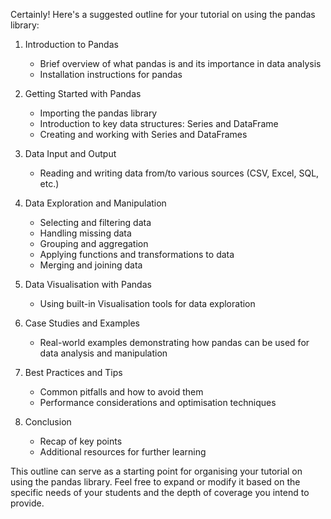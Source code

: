 Certainly! Here's a suggested outline for your tutorial on using the pandas library:

1. Introduction to Pandas
   - Brief overview of what pandas is and its importance in data analysis
   - Installation instructions for pandas

2. Getting Started with Pandas
   - Importing the pandas library
   - Introduction to key data structures: Series and DataFrame
   - Creating and working with Series and DataFrames

3. Data Input and Output
   - Reading and writing data from/to various sources (CSV, Excel, SQL, etc.)

4. Data Exploration and Manipulation
   - Selecting and filtering data
   - Handling missing data
   - Grouping and aggregation
   - Applying functions and transformations to data
   - Merging and joining data

5. Data Visualisation with Pandas
   - Using built-in Visualisation tools for data exploration

6. Case Studies and Examples
   - Real-world examples demonstrating how pandas can be used for data analysis and manipulation

7. Best Practices and Tips
   - Common pitfalls and how to avoid them
   - Performance considerations and optimisation techniques

8. Conclusion
   - Recap of key points
   - Additional resources for further learning

This outline can serve as a starting point for organising your tutorial on using the pandas library. Feel free to expand or modify it based on the specific needs of your students and the depth of coverage you intend to provide.
